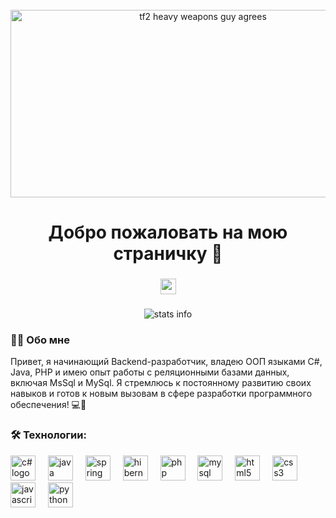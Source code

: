 <br>

<div align="center">
  <img height="300" width="600" src="https://i.pinimg.com/originals/00/d3/c4/00d3c4fa3400cdce4f9bddd236e43de5.gif" alt="tf2 heavy weapons guy agrees">
</div>

<h1 align="center">
  Добро пожаловать на мою страничку 👋
</h1>

###

<div align="center">
  <a href="https://www.youtube.com/channel/UC_ZTc_Ip4ZilZ-s-m-g4Glg" target="_blank">
    <img src="https://img.shields.io/static/v1?message=Youtube&logo=youtube&label=&color=FF0000&logoColor=white&labelColor=&style=for-the-badge" height="25" alt="youtube logo">
  </a>
</div>

###

<div align="center">
  <img src="https://visitor-badge.laobi.icu/badge?page_id=romanstalinist.romanstalinist&" alt="stats info">
</div>

###

<h3>👩‍💻 Обо мне</h3>

<p>
  Привет, я начинающий Backend-разработчик, владею ООП языками C#, Java, PHP и имею опыт работы с реляционными базами данных, включая MsSql и MySql. Я стремлюсь к постоянному развитию своих навыков и готов к новым вызовам в сфере разработки программного обеспечения! 💻🚀
</p>

###

<h3 align="left">🛠 Технологии:</h3>

<div align="left">
  <img src="https://skillicons.dev/icons?i=cs" height="40" alt="c# logo">
  <img width="12">
  <img src="https://skillicons.dev/icons?i=java" height="40" alt="java logo">
  <img width="12">
  <img src="https://skillicons.dev/icons?i=spring" height="40" alt="spring logo">
  <img width="12">
  <img src="https://skillicons.dev/icons?i=hibernate" height="40" alt="hibernate logo">
  <img width="12">
  <img src="https://skillicons.dev/icons?i=php" height="40" alt="php logo">
  <img width="12">
  <img src="https://skillicons.dev/icons?i=mysql" height="40" alt="mysql logo">
  <img width="12">
  <img src="https://cdn.jsdelivr.net/gh/devicons/devicon/icons/html5/html5-original.svg" height="40" alt="html5 logo">
  <img width="12">
  <img src="https://cdn.jsdelivr.net/gh/devicons/devicon/icons/css3/css3-original.svg" height="40" alt="css3 logo">
  <img width="12">
  <img src="https://cdn.jsdelivr.net/gh/devicons/devicon/icons/javascript/javascript-original.svg" height="40" alt="javascript logo">
  <img width="12">
  <img src="https://skillicons.dev/icons?i=py" height="40" alt="python logo">
</div>

<!--
![Jokes Card](https://readme-jokes.vercel.app/api)
**RomanStalinist/RomanStalinist** is a ✨ _special_ ✨ repository because its `README.md` (this file) appears on your GitHub profile.

Here are some ideas to get you started:

- 🔭 I’m currently working on ...
- 🌱 I’m currently learning ...
- 👯 I’m looking to collaborate on ...
- 🤔 I’m looking for help with ...
- 💬 Ask me about ...
- 📫 How to reach me: ...
- 😄 Pronouns: ...
- ⚡ Fun fact: ...
-->
